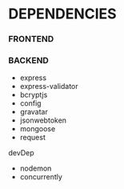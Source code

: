 # DEPENDENCIES

### FRONTEND

### BACKEND

- express
- express-validator
- bcryptjs
- config
- gravatar
- jsonwebtoken
- mongoose
- request

devDep

- nodemon
- concurrently
